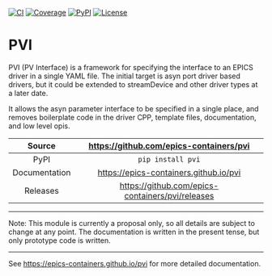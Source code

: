 [![CI](https://github.com/epics-containers/pvi/actions/workflows/ci.yml/badge.svg)](https://github.com/epics-containers/pvi/actions/workflows/ci.yml)
[![Coverage](https://codecov.io/gh/epics-containers/pvi/branch/main/graph/badge.svg)](https://codecov.io/gh/epics-containers/pvi)
[![PyPI](https://img.shields.io/pypi/v/pvi.svg)](https://pypi.org/project/pvi)
[![License](https://img.shields.io/badge/License-Apache%202.0-blue.svg)](https://opensource.org/licenses/Apache-2.0)

# PVI

PVI (PV Interface) is a framework for specifying the interface to an EPICS
driver in a single YAML file. The initial target is asyn port driver based
drivers, but it could be extended to streamDevice and other driver types at a
later date.

It allows the asyn parameter interface to be specified in a single place,
and removes boilerplate code in the driver CPP, template files, documentation,
and low level opis.

Source          | <https://github.com/epics-containers/pvi>
:---:           | :---:
PyPI            | `pip install pvi`
Documentation   | <https://epics-containers.github.io/pvi>
Releases        | <https://github.com/epics-containers/pvi/releases>

---

Note: This module is currently a proposal only, so all details are subject to
change at any point. The documentation is written in the present tense, but only
prototype code is written.

---

<!-- README only content. Anything below this line won't be included in index.md -->

See https://epics-containers.github.io/pvi for more detailed documentation.
